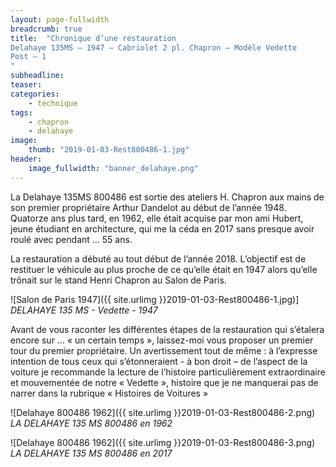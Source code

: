 ```yaml
---
layout: page-fullwidth
breadcrumb: true
title:  "Chronique d’une restauration
Delahaye 135MS – 1947 – Cabriolet 2 pl. Chapron – Modèle Vedette
Post – 1
"
subheadline:  
teaser: 
categories:
    - technique
tags:
    - chapron
    - delahaye
image:
    thumb: "2019-01-03-Rest800486-1.jpg"
header:
    image_fullwidth: "banner_delahaye.png"
---
```



La Delahaye 135MS 800486 est sortie des ateliers H. Chapron aux mains de son premier propriétaire Arthur Dandelot au début de l’année 1948. Quatorze ans plus tard, en 1962, elle était acquise par mon ami Hubert, jeune étudiant en architecture, qui me la céda en 2017 sans presque avoir roulé avec pendant … 55 ans. 

La restauration a débuté au tout début de l’année 2018. L’objectif est de restituer le véhicule au plus proche de ce qu’elle était en 1947 alors qu’elle trônait sur le stand Henri Chapron au Salon de Paris.

![Salon de Paris 1947]({{ site.urlimg }}2019-01-03-Rest800486-1.jpg)]
*DELAHAYE 135 MS - Vedette - 1947* 

Avant de vous raconter les différentes étapes de la restauration qui s’étalera encore sur … « un certain temps », laissez-moi vous proposer un premier tour du premier propriétaire. Un avertissement tout de même : à l’expresse intention de tous ceux qui s’étonneraient - à bon droit – de l’aspect de la voiture je recommande la lecture de l’histoire particulièrement extraordinaire et mouvementée de notre « Vedette », histoire que je ne manquerai pas de narrer dans la rubrique « Histoires de Voitures »

![Delahaye 800486 1962]({{ site.urlimg }}2019-01-03-Rest800486-2.png)  
*LA DELAHAYE 135 MS 800486 en 1962*


![Delahaye 800486 1962]({{ site.urlimg }}2019-01-03-Rest800486-3.png)  
*LA DELAHAYE 135 MS 800486 en 2017*
